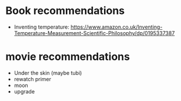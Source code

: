 # Book recommendations

- Inventing temperature: https://www.amazon.co.uk/Inventing-Temperature-Measurement-Scientific-Philosophy/dp/0195337387

# movie recommendations 

- Under the skin (maybe tubi)
- rewatch primer 
- moon
- upgrade 